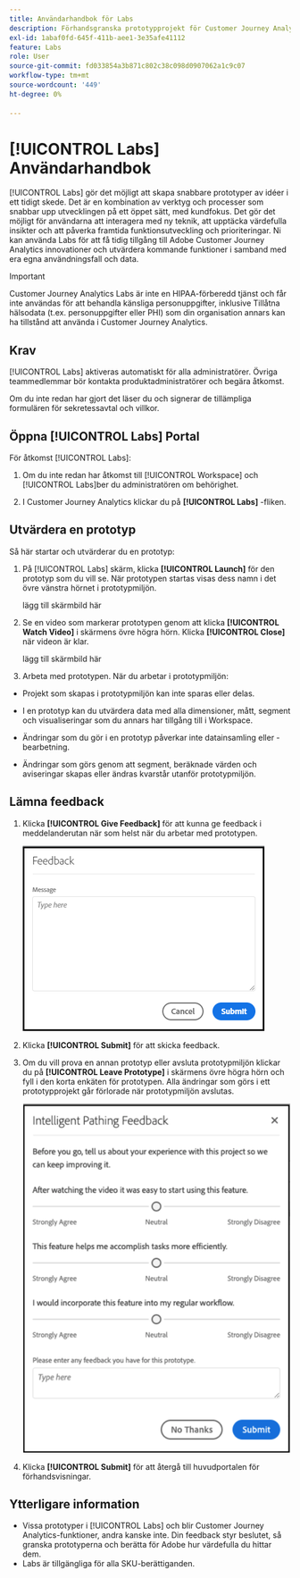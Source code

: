 ```yaml
---
title: Användarhandbok för Labs
description: Förhandsgranska prototypprojekt för Customer Journey Analytics
exl-id: 1abaf0fd-645f-411b-aee1-3e35afe41112
feature: Labs
role: User
source-git-commit: fd033854a3b871c802c38c098d0907062a1c9c07
workflow-type: tm+mt
source-wordcount: '449'
ht-degree: 0%

---
```


# [!UICONTROL Labs] Användarhandbok

[!UICONTROL Labs] gör det möjligt att skapa snabbare prototyper av idéer i ett tidigt skede. Det är en kombination av verktyg och processer som snabbar upp utvecklingen på ett öppet sätt, med kundfokus. Det gör det möjligt för användarna att interagera med ny teknik, att upptäcka värdefulla insikter och att påverka framtida funktionsutveckling och prioriteringar. Ni kan använda Labs för att få tidig tillgång till Adobe Customer Journey Analytics innovationer och utvärdera kommande funktioner i samband med era egna användningsfall och data.

>[!IMPORTANT]
>
>Customer Journey Analytics Labs är inte en HIPAA-förberedd tjänst och får inte användas för att behandla känsliga personuppgifter, inklusive Tillåtna hälsodata (t.ex. personuppgifter eller PHI) som din organisation annars kan ha tillstånd att använda i Customer Journey Analytics.

## Krav

[!UICONTROL Labs] aktiveras automatiskt för alla administratörer. Övriga teammedlemmar bör kontakta produktadministratörer och begära åtkomst.

Om du inte redan har gjort det läser du och signerar de tillämpliga formulären för sekretessavtal och villkor.

## Öppna [!UICONTROL Labs] Portal

För åtkomst [!UICONTROL Labs]:

1. Om du inte redan har åtkomst till [!UICONTROL Workspace] och [!UICONTROL Labs]ber du administratören om behörighet.

1. I Customer Journey Analytics klickar du på **[!UICONTROL Labs]** -fliken.

## Utvärdera en prototyp

Så här startar och utvärderar du en prototyp:

1. På [!UICONTROL Labs] skärm, klicka **[!UICONTROL Launch]** för den prototyp som du vill se. När prototypen startas visas dess namn i det övre vänstra hörnet i prototypmiljön.

   lägg till skärmbild här

1. Se en video som markerar prototypen genom att klicka **[!UICONTROL Watch Video]** i skärmens övre högra hörn. Klicka **[!UICONTROL Close]** när videon är klar.

   lägg till skärmbild här

1. Arbeta med prototypen. När du arbetar i prototypmiljön:

* Projekt som skapas i prototypmiljön kan inte sparas eller delas.

* I en prototyp kan du utvärdera data med alla dimensioner, mått, segment och visualiseringar som du annars har tillgång till i Workspace.

* Ändringar som du gör i en prototyp påverkar inte datainsamling eller -bearbetning.

* Ändringar som görs genom att segment, beräknade värden och aviseringar skapas eller ändras kvarstår utanför prototypmiljön.

## Lämna feedback

1. Klicka **[!UICONTROL Give Feedback]** för att kunna ge feedback i meddelanderutan när som helst när du arbetar med prototypen.

   ![Fönstret för feedback](assets/give_feedback.png)

1. Klicka **[!UICONTROL Submit]** för att skicka feedback.

1. Om du vill prova en annan prototyp eller avsluta prototypmiljön klickar du på **[!UICONTROL Leave Prototype]** i skärmens övre högra hörn och fyll i den korta enkäten för prototypen. Alla ändringar som görs i ett prototypprojekt går förlorade när prototypmiljön avslutas.

   ![Fönstret Intelligent Pathing Feedback](assets/short-survey.png)

1. Klicka **[!UICONTROL Submit]** för att återgå till huvudportalen för förhandsvisningar.

## Ytterligare information

* Vissa prototyper i [!UICONTROL Labs] och blir Customer Journey Analytics-funktioner, andra kanske inte. Din feedback styr beslutet, så granska prototyperna och berätta för Adobe hur värdefulla du hittar dem.
* Labs är tillgängliga för alla SKU-berättiganden.

